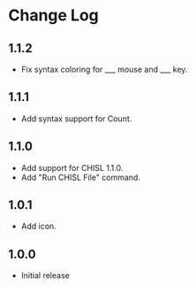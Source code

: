 # Change Log

## 1.1.2

- Fix syntax coloring for \_\_\_ mouse and \_\_\_ key.

## 1.1.1

- Add syntax support for Count.

## 1.1.0

- Add support for CHISL 1.1.0.
- Add "Run CHISL File" command.

## 1.0.1

- Add icon.

## 1.0.0

- Initial release